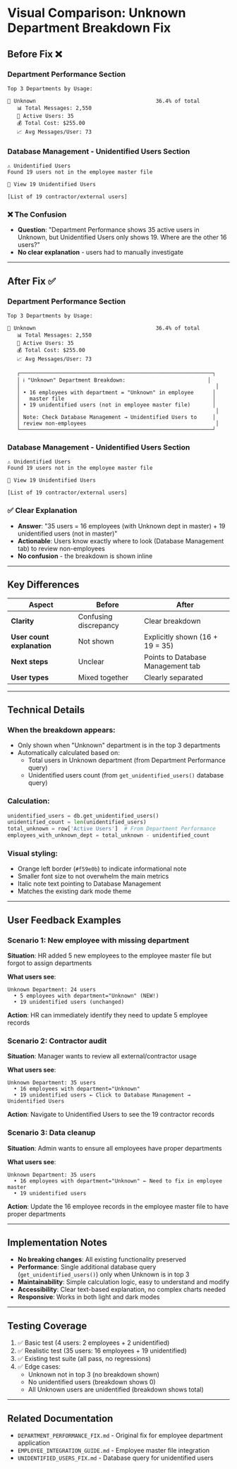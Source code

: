 # Visual Comparison: Unknown Department Breakdown Fix

## Before Fix ❌

### Department Performance Section
```
Top 3 Departments by Usage:

🥇 Unknown                                      36.4% of total
   📊 Total Messages: 2,550
   👥 Active Users: 35
   💰 Total Cost: $255.00
   📈 Avg Messages/User: 73
```

### Database Management - Unidentified Users Section
```
⚠️ Unidentified Users
Found 19 users not in the employee master file

👥 View 19 Unidentified Users

[List of 19 contractor/external users]
```

### ❌ The Confusion
- **Question**: "Department Performance shows 35 active users in Unknown, but Unidentified Users only shows 19. Where are the other 16 users?"
- **No clear explanation** - users had to manually investigate

---

## After Fix ✅

### Department Performance Section
```
Top 3 Departments by Usage:

🥇 Unknown                                      36.4% of total
   📊 Total Messages: 2,550
   👥 Active Users: 35
   💰 Total Cost: $255.00
   📈 Avg Messages/User: 73
   
   ┌─────────────────────────────────────────────────────────────┐
   │ ℹ️ "Unknown" Department Breakdown:                          │
   │                                                              │
   │ • 16 employees with department = "Unknown" in employee      │
   │   master file                                               │
   │ • 19 unidentified users (not in employee master file)       │
   │                                                              │
   │ Note: Check Database Management → Unidentified Users to     │
   │ review non-employees                                         │
   └─────────────────────────────────────────────────────────────┘
```

### Database Management - Unidentified Users Section
```
⚠️ Unidentified Users
Found 19 users not in the employee master file

👥 View 19 Unidentified Users

[List of 19 contractor/external users]
```

### ✅ Clear Explanation
- **Answer**: "35 users = 16 employees (with Unknown dept in master) + 19 unidentified users (not in master)"
- **Actionable**: Users know exactly where to look (Database Management tab) to review non-employees
- **No confusion** - the breakdown is shown inline

---

## Key Differences

| Aspect | Before | After |
|--------|--------|-------|
| **Clarity** | Confusing discrepancy | Clear breakdown |
| **User count explanation** | Not shown | Explicitly shown (16 + 19 = 35) |
| **Next steps** | Unclear | Points to Database Management tab |
| **User types** | Mixed together | Clearly separated |

---

## Technical Details

### When the breakdown appears:
- Only shown when "Unknown" department is in the top 3 departments
- Automatically calculated based on:
  - Total users in Unknown department (from Department Performance query)
  - Unidentified users count (from `get_unidentified_users()` database query)

### Calculation:
```python
unidentified_users = db.get_unidentified_users()
unidentified_count = len(unidentified_users)
total_unknown = row['Active Users']  # From Department Performance
employees_with_unknown_dept = total_unknown - unidentified_count
```

### Visual styling:
- Orange left border (`#f59e0b`) to indicate informational note
- Smaller font size to not overwhelm the main metrics
- Italic note text pointing to Database Management
- Matches the existing dark mode theme

---

## User Feedback Examples

### Scenario 1: New employee with missing department
**Situation**: HR added 5 new employees to the employee master file but forgot to assign departments

**What users see**:
```
Unknown Department: 24 users
  • 5 employees with department="Unknown" (NEW!)
  • 19 unidentified users (unchanged)
```

**Action**: HR can immediately identify they need to update 5 employee records

### Scenario 2: Contractor audit
**Situation**: Manager wants to review all external/contractor usage

**What users see**:
```
Unknown Department: 35 users
  • 16 employees with department="Unknown"
  • 19 unidentified users ← Click to Database Management → Unidentified Users
```

**Action**: Navigate to Unidentified Users to see the 19 contractor records

### Scenario 3: Data cleanup
**Situation**: Admin wants to ensure all employees have proper departments

**What users see**:
```
Unknown Department: 35 users
  • 16 employees with department="Unknown" ← Need to fix in employee master
  • 19 unidentified users
```

**Action**: Update the 16 employee records in the employee master file to have proper departments

---

## Implementation Notes

- **No breaking changes**: All existing functionality preserved
- **Performance**: Single additional database query (`get_unidentified_users()`) only when Unknown is in top 3
- **Maintainability**: Simple calculation logic, easy to understand and modify
- **Accessibility**: Clear text-based explanation, no complex charts needed
- **Responsive**: Works in both light and dark modes

---

## Testing Coverage

1. ✅ Basic test (4 users: 2 employees + 2 unidentified)
2. ✅ Realistic test (35 users: 16 employees + 19 unidentified)
3. ✅ Existing test suite (all pass, no regressions)
4. ✅ Edge cases:
   - Unknown not in top 3 (no breakdown shown)
   - No unidentified users (breakdown shows 0)
   - All Unknown users are unidentified (breakdown shows total)

---

## Related Documentation

- `DEPARTMENT_PERFORMANCE_FIX.md` - Original fix for employee department application
- `EMPLOYEE_INTEGRATION_GUIDE.md` - Employee master file integration
- `UNIDENTIFIED_USERS_FIX.md` - Database query for unidentified users
